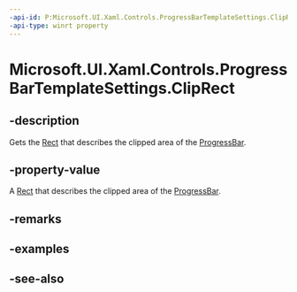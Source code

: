 ```yaml
---
-api-id: P:Microsoft.UI.Xaml.Controls.ProgressBarTemplateSettings.ClipRect
-api-type: winrt property
---
```


# Microsoft.UI.Xaml.Controls.ProgressBarTemplateSettings.ClipRect

<!--
public Windows.UI.Xaml.Media.RectangleGeometry ClipRect { get; set; }
-->

## -description

Gets the [Rect](/uwp/api/windows.foundation.rect) that describes the clipped area of the [ProgressBar](progressbar.md).

## -property-value

A [Rect](/uwp/api/windows.foundation.rect) that describes the clipped area of the [ProgressBar](progressbar.md).

## -remarks

## -examples

## -see-also
